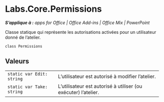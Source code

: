 
# Labs.Core.Permissions

 _**S’applique à :** apps for Office | Office Add-ins | Office Mix | PowerPoint_

Classe statique qui représente les autorisations activées pour un utilisateur donné de l’atelier.

```
class Permissions
```


## Valeurs


|||
|:-----|:-----|
| `static var Edit: string`|L’utilisateur est autorisé à modifier l’atelier.|
| `static var Take: string`|L’utilisateur est autorisé à utiliser (ou exécuter) l’atelier.|
